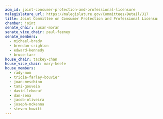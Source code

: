 ```yaml
---
aom_id: joint-consumer-protection-and-professional-licensure
malegislature_url: https://malegislature.gov/Committees/Detail/J17
title: Joint Committee on Consumer Protection and Professional Licensure
chamber: joint
senate_chair: susan-moran
senate_vice_chair: paul-feeney
senate_members:
  - michael-brady
  - brendan-crighton
  - edward-kennedy
  - bruce-tarr
house_chair: tackey-chan
house_vice_chair: mary-keefe
house_members:
  - rady-mom
  - tricia-farley-bouvier
  - joan-meschino
  - tami-gouveia
  - david-leboeuf
  - dan-sena
  - jacob-oliveira
  - joseph-mckenna
  - steven-howitt
---
```

